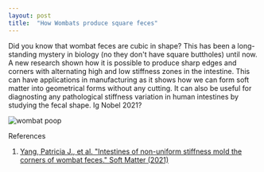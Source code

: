 ```yaml
---
layout: post
title:  "How Wombats produce square feces"
---
```


Did you know that wombat feces are cubic in shape? This has been a long-standing mystery in biology (no they don't have square buttholes) until now. A new research shown how it is possible to produce sharp edges and corners with alternating high and low stiffness zones in the intestine. This can have applications in manufacturing as it shows how we can form soft matter into geometrical forms without any cutting. It can also be useful for diagnosting any pathological stiffness variation in human intestines by studying the fecal shape. Ig Nobel 2021?

![wombat poop]({{site.baseurl}}/https://blogs.unimelb.edu.au/sciencecommunication/files/2019/09/2F0D1142-A360-49DD-A2AA-CEB6C17C7833-768x393.jpg)

References
1. [Yang, Patricia J., et al. "Intestines of non-uniform stiffness mold the corners of wombat feces." Soft Matter (2021)](https://pubs.rsc.org/en/content/articlelanding/2021/sm/d0sm01230k)
